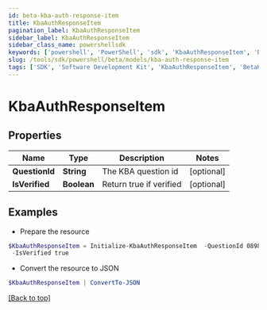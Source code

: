 ```yaml
---
id: beta-kba-auth-response-item
title: KbaAuthResponseItem
pagination_label: KbaAuthResponseItem
sidebar_label: KbaAuthResponseItem
sidebar_class_name: powershellsdk
keywords: ['powershell', 'PowerShell', 'sdk', 'KbaAuthResponseItem', 'BetaKbaAuthResponseItem'] 
slug: /tools/sdk/powershell/beta/models/kba-auth-response-item
tags: ['SDK', 'Software Development Kit', 'KbaAuthResponseItem', 'BetaKbaAuthResponseItem']
---
```



# KbaAuthResponseItem

## Properties

Name | Type | Description | Notes
------------ | ------------- | ------------- | -------------
**QuestionId** | **String** | The KBA question id | [optional] 
**IsVerified** | **Boolean** | Return true if verified | [optional] 

## Examples

- Prepare the resource
```powershell
$KbaAuthResponseItem = Initialize-KbaAuthResponseItem  -QuestionId 089899f13a8f4da7824996191587bab9 `
 -IsVerified true
```

- Convert the resource to JSON
```powershell
$KbaAuthResponseItem | ConvertTo-JSON
```


[[Back to top]](#) 


